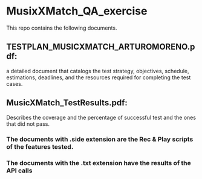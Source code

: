 # MusixXMatch_QA_exercise


This repo contains the following documents.

## TESTPLAN_MUSICXMATCH_ARTUROMORENO.pdf: 
a detailed document that catalogs the test strategy, objectives, schedule, estimations, deadlines, and the resources required for completing the test cases.

## MusicXMatch_TestResults.pdf: 
Describes the coverage and the percentage of successful test and the ones that did not pass.

### The documents with .side extension are the Rec & Play scripts of the features tested.

### The documents with the .txt extension have the results of the API calls
